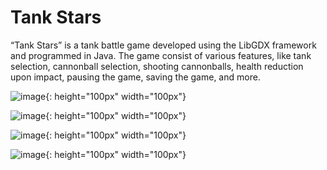 # Tank Stars

“Tank Stars” is a tank battle game developed using the LibGDX framework and programmed in Java. The game consist of various features, like tank selection, cannonball selection, shooting cannonballs, health reduction upon impact, pausing the game, saving the game,
and more.

![image](https://github.com/shreyas21563/Tank-Star/assets/108022785/495eeaae-688f-47f6-8c42-7fcfa698362a){: height="100px" width="100px"}

![image](https://github.com/shreyas21563/Tank-Star/assets/108022785/c73ac1cc-f897-48ad-be8d-0d9c1471a877){: height="100px" width="100px"}

![image](https://github.com/shreyas21563/Tank-Star/assets/108022785/6b60b30f-8623-47cf-9670-5f64fb837292){: height="100px" width="100px"}

![image](https://github.com/shreyas21563/Tank-Star/assets/108022785/018a7f45-f579-4da0-87dd-1947d1d31307){: height="100px" width="100px"}
